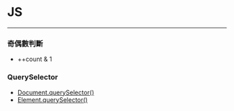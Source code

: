 # JS

---

### 奇偶數判斷

* ++count & 1

### QuerySelector

* [Document.querySelector\(\)](https://developer.mozilla.org/en-US/docs/Web/API/Document/querySelector)
* [Element.querySelector\(\)](https://developer.mozilla.org/zh-TW/docs/Web/API/Element/querySelector)



